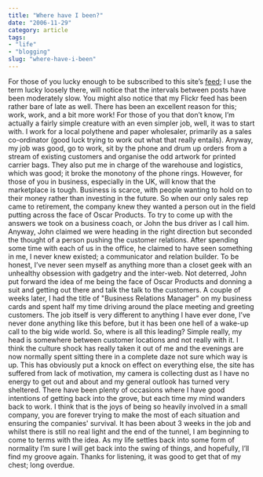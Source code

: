 ```yaml
---
title: "Where have I been?"
date: "2006-11-29"
category: article
tags:
- "life"
- "blogging"
slug: "where-have-i-been"
---
```


For those of you lucky enough to be subscribed to this site’s [feed](https://adamchamberlin.info/feed/feed.xml "RSS Feed"); I use the term lucky loosely there, will notice that the intervals between posts have been moderately slow. You might also notice that my Flickr feed has been rather bare of late as well. There has been an excellent reason for this; work, work, and a bit more work! For those of you that don’t know, I’m actually a fairly simple creature with an even simpler job, well, it was to start with. I work for a local polythene and paper wholesaler, primarily as a sales co-ordinator (good luck trying to work out what that really entails). Anyway, my job was good, go to work, sit by the phone and drum up orders from a stream of existing customers and organise the odd artwork for printed carrier bags. They also put me in charge of the warehouse and logistics, which was good; it broke the monotony of the phone rings. However, for those of you in business, especially in the UK, will know that the marketplace is tough. Business is scarce, with people wanting to hold on to their money rather than investing in the future. So when our only sales rep came to retirement, the company knew they wanted a person out in the field putting across the face of Oscar Products. To try to come up with the answers we took on a business coach, or John the bus driver as I call him. Anyway, John claimed we were heading in the right direction but seconded the thought of a person pushing the customer relations. After spending some time with each of us in the office, he claimed to have seen something in me, I never knew existed; a communicator and relation builder. To be honest, I’ve never seen myself as anything more than a closet geek with an unhealthy obsession with gadgetry and the inter-web. Not deterred, John put forward the idea of me being the face of Oscar Products and donning a suit and getting out there and talk the talk to the customers. A couple of weeks later, I had the title of "Business Relations Manager" on my business cards and spent half my time driving around the place meeting and greeting customers. The job itself is very different to anything I have ever done, I’ve never done anything like this before, but it has been one hell of a wake-up call to the big wide world. So, where is all this leading? Simple really, my head is somewhere between customer locations and not really with it. I think the culture shock has really taken it out of me and the evenings are now normally spent sitting there in a complete daze not sure which way is up. This has obviously put a knock on effect on everything else, the site has suffered from lack of motivation, my camera is collecting dust as I have no energy to get out and about and my general outlook has turned very sheltered. There have been plenty of occasions where I have good intentions of getting back into the grove, but each time my mind wanders back to work. I think that is the joys of being so heavily involved in a small company, you are forever trying to make the most of each situation and ensuring the companies' survival. It has been about 3 weeks in the job and whilst there is still no real light and the end of the tunnel, I am beginning to come to terms with the idea. As my life settles back into some form of normality I’m sure I will get back into the swing of things, and hopefully, I’ll find my groove again. Thanks for listening, it was good to get that of my chest; long overdue.
